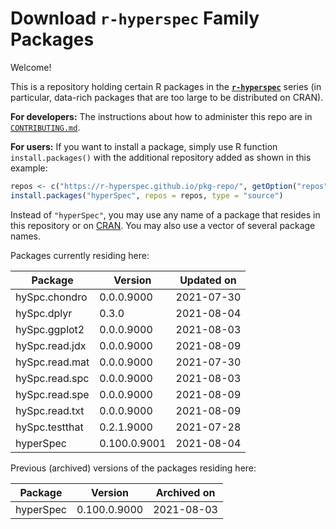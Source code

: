 # Download **`r-hyperspec`** Family Packages

Welcome!

This is a repository holding certain R packages in the [**`r-hyperspec`**](https://r-hyperspec.github.io/) series (in particular, data-rich packages that are too large to be distributed on CRAN).

**For developers:** The instructions about how to administer this repo are in [`CONTRIBUTING.md`](https://github.com/r-hyperspec/pkg-repo/blob/gh-pages/CONTRIBUTING.md).

**For users:** If you want to install a package, simply use R function `install.packages()` with the additional repository added as shown in this example:

```r
repos <- c("https://r-hyperspec.github.io/pkg-repo/", getOption("repos"))
install.packages("hyperSpec", repos = repos, type = "source")
```

Instead of `"hyperSpec"`, you may use any name of a package that resides in this repository or on [CRAN](https://cran.rstudio.com/web/packages/index.html).
You may also use a vector of several package names.


<!-- list of packages: start | DO NOT REMOVE THIS LINE -->

Packages currently residing here:

Package       | Version       | Updated on    
------------- | ------------- | ------------- 
hySpc.chondro | 0.0.0.9000 | 2021-07-30
hySpc.dplyr | 0.3.0 | 2021-08-04
hySpc.ggplot2 | 0.0.0.9000 | 2021-08-03
hySpc.read.jdx | 0.0.0.9000 | 2021-08-09
hySpc.read.mat | 0.0.0.9000 | 2021-07-30
hySpc.read.spc | 0.0.0.9000 | 2021-08-03
hySpc.read.spe | 0.0.0.9000 | 2021-08-09
hySpc.read.txt | 0.0.0.9000 | 2021-08-09
hySpc.testthat | 0.2.1.9000 | 2021-07-28
hyperSpec | 0.100.0.9001 | 2021-08-04

Previous (archived) versions of the packages residing here: 

Package       | Version       | Archived on   
------------- | ------------- | ------------- 
hyperSpec | 0.100.0.9000 | 2021-08-03
